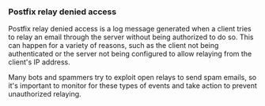 ### Postfix relay denied access

Postfix relay denied access is a log message generated when a client tries to relay an email through the server without being authorized to do so. This can happen for a variety of reasons, such as the client not being authenticated or the server not being configured to allow relaying from the client's IP address.

Many bots and spammers try to exploit open relays to send spam emails, so it's important to monitor for these types of events and take action to prevent unauthorized relaying.
